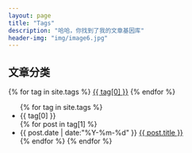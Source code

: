 ```yaml
---
layout: page
title: "Tags"
description: "哈哈，你找到了我的文章基因库"  
header-img: "img/image6.jpg"  
---
```


## 文章分类


<div id='tag_cloud'>
<i class="fa fa-tag" aria-hidden="true"></i>
{% for tag in site.tags %}
<a href="#{{ tag[0] }}" title="{{ tag[0] }}" rel="{{ tag[1].size }}">{{ tag[0] }}</a>
{% endfor %}
</div>

<ul class="listing">
{% for tag in site.tags %}
  <i class="fa fa-tag" aria-hidden="true"></i>
  <li class="listing-seperator" id="{{ tag[0] }}">{{ tag[0] }}</li>
{% for post in tag[1] %}
  <li class="listing-item">
  <time datetime="{{ post.date | date:"%Y-%m-%d" }}">{{ post.date | date:"%Y-%m-%d" }}</time>
  <a href="{{ post.url }}" title="{{ post.title }}">{{ post.title }}</a>
  </li>
{% endfor %}
{% endfor %}
</ul>





